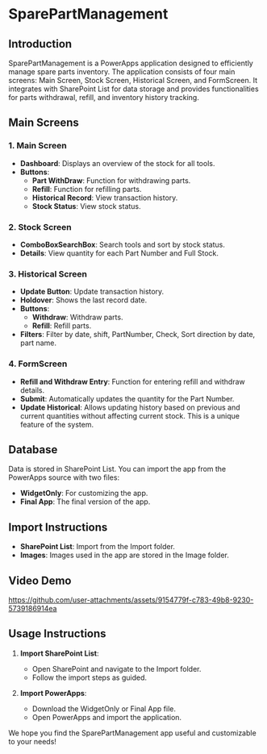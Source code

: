 # SparePartManagement

## Introduction
SparePartManagement is a PowerApps application designed to efficiently manage spare parts inventory. The application consists of four main screens: Main Screen, Stock Screen, Historical Screen, and FormScreen. It integrates with SharePoint List for data storage and provides functionalities for parts withdrawal, refill, and inventory history tracking.

## Main Screens

### 1. Main Screen
- **Dashboard**: Displays an overview of the stock for all tools.
- **Buttons**:
  - **Part WithDraw**: Function for withdrawing parts.
  - **Refill**: Function for refilling parts.
  - **Historical Record**: View transaction history.
  - **Stock Status**: View stock status.

### 2. Stock Screen
- **ComboBoxSearchBox**: Search tools and sort by stock status.
- **Details**: View quantity for each Part Number and Full Stock.

### 3. Historical Screen
- **Update Button**: Update transaction history.
- **Holdover**: Shows the last record date.
- **Buttons**:
  - **Withdraw**: Withdraw parts.
  - **Refill**: Refill parts.
- **Filters**: Filter by date, shift, PartNumber, Check, Sort direction by date, part name.

### 4. FormScreen
- **Refill and Withdraw Entry**: Function for entering refill and withdraw details.
- **Submit**: Automatically updates the quantity for the Part Number.
- **Update Historical**: Allows updating history based on previous and current quantities without affecting current stock. This is a unique feature of the system.

## Database
Data is stored in SharePoint List. You can import the app from the PowerApps source with two files:
- **WidgetOnly**: For customizing the app.
- **Final App**: The final version of the app.

## Import Instructions
- **SharePoint List**: Import from the Import folder.
- **Images**: Images used in the app are stored in the Image folder.

## Video Demo


https://github.com/user-attachments/assets/9154779f-c783-49b8-9230-5739186914ea



## Usage Instructions
1. **Import SharePoint List**:
   - Open SharePoint and navigate to the Import folder.
   - Follow the import steps as guided.

2. **Import PowerApps**:
   - Download the WidgetOnly or Final App file.
   - Open PowerApps and import the application.

We hope you find the SparePartManagement app useful and customizable to your needs!
